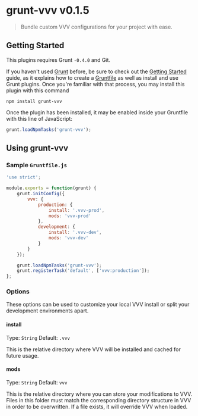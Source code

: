 # grunt-vvv v0.1.5

> Bundle custom VVV configurations for your project with ease.

## Getting Started
This plugins requires Grunt `-0.4.0` and Git.

If you haven't used [Grunt](http://gruntjs.com/) before, be sure to check out the [Getting Started](http://gruntjs.com/getting-started) guide, as it explains how to create a [Gruntfile](http://gruntjs.com/sample-gruntfile) as well as install and use Grunt plugins. Once you're familiar with that process, you may install this plugin with this command

```shell
npm install grunt-vvv
```

Once the plugin has been installed, it may be enabled inside your Gruntfile with this line of JavaScript:

```js
grunt.loadNpmTasks('grunt-vvv');
```

## Using grunt-vvv

### Sample `Gruntfile.js`

```js
'use strict';

module.exports = function(grunt) {
	grunt.initConfig({
		vvv: {
			production: {
				install: '.vvv-prod',
				mods: 'vvv-prod'
			},
			development: {
				install: '.vvv-dev',
				mods: 'vvv-dev'
			}
		}
	});

	grunt.loadNpmTasks('grunt-vvv');
	grunt.registerTask('default', ['vvv:production']);
};
```

### Options

These options can be used to customize your local VVV install or split your development environments apart.

#### install

Type: `String`
Default: `.vvv`

This is the relative directory where VVV will be installed and cached for future usage.

#### mods

Type: `String`
Default: `vvv`

This is the relative directory where you can store your modifications to VVV. Files in this folder must match the corresponding directory structure in VVV in order to be overwritten. If a file exists, it will override VVV when loaded.